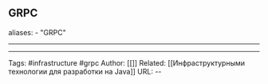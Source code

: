 ## GRPC
aliases: 
	- "GRPC"

---



---
Tags: #infrastructure #grpc
Author: [[]]
Related: [[Инфраструктурными технологии для разработки на Java]]
URL: -- 